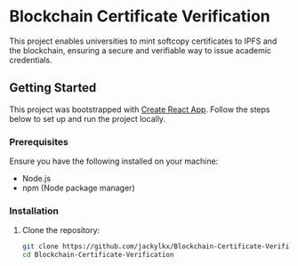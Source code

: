 # Blockchain Certificate Verification

This project enables universities to mint softcopy certificates to IPFS and the blockchain, ensuring a secure and verifiable way to issue academic credentials.


## Getting Started

This project was bootstrapped with [Create React App](https://github.com/facebook/create-react-app). Follow the steps below to set up and run the project locally.

### Prerequisites

Ensure you have the following installed on your machine:
- Node.js
- npm (Node package manager)

### Installation

1. Clone the repository:
   ```sh
   git clone https://github.com/jackylkx/Blockchain-Certificate-Verification.git
   cd Blockchain-Certificate-Verification
